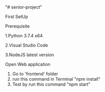 "# senior-project"

First SetUp

Prerequisite

1.Python 3.7.4 x64

2.Visual Studio Code

3.NodeJS latest version

Open Web application
1. Go to 'frontend' folder
2. run this command in Terminal "npm install"
3. Test by run this command "npm start"

